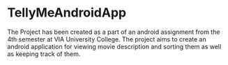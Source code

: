 # TellyMeAndroidApp
The Project has been created as a part of an android assignment from the 4th semester at VIA University College. The project aims to create an android application for viewing movie description and sorting them as well as keeping track of them.
